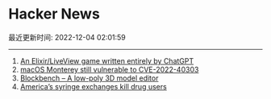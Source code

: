 # Hacker News

最近更新时间: 2022-12-04 02:01:59

--- 
1. [An Elixir/LiveView game written entirely by ChatGPT](https://thetinycto.com/gpt-game) 
2. [macOS Monterey still vulnerable to CVE-2022-40303](https://lapcatsoftware.com/articles/MontereyCVE.html) 
3. [Blockbench – A low-poly 3D model editor](https://www.blockbench.net/) 
4. [America’s syringe exchanges kill drug users](https://www.economist.com/united-states/2022/12/01/americas-syringe-exchanges-kill-drug-users) 

